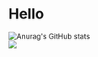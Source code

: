 # Hello
![Anurag's GitHub stats](https://github-readme-stats.vercel.app/api?username=ShahabA83&show_icons=true&theme=transparent) <br>
<img src = "https://img.shields.io/badge/Python-f39f37" />
